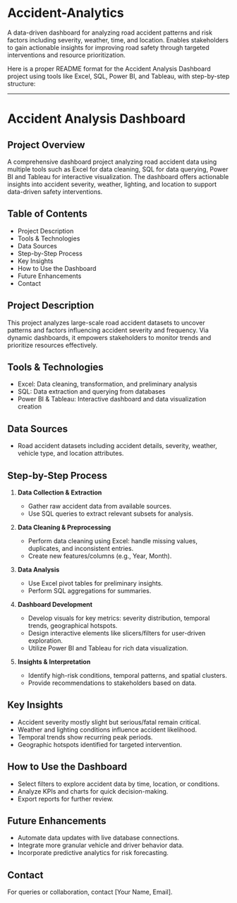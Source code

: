# Accident-Analytics
A data-driven dashboard for analyzing road accident patterns and risk factors including severity, weather, time, and location. Enables stakeholders to gain actionable insights for improving road safety through targeted interventions and resource prioritization.


Here is a proper README format for the Accident Analysis Dashboard project using tools like Excel, SQL, Power BI, and Tableau, with step-by-step structure:

***

# Accident Analysis Dashboard

## Project Overview
A comprehensive dashboard project analyzing road accident data using multiple tools such as Excel for data cleaning, SQL for data querying, Power BI and Tableau for interactive visualization. The dashboard offers actionable insights into accident severity, weather, lighting, and location to support data-driven safety interventions.

## Table of Contents
- Project Description
- Tools & Technologies
- Data Sources
- Step-by-Step Process
- Key Insights
- How to Use the Dashboard
- Future Enhancements
- Contact

## Project Description
This project analyzes large-scale road accident datasets to uncover patterns and factors influencing accident severity and frequency. Via dynamic dashboards, it empowers stakeholders to monitor trends and prioritize resources effectively.

## Tools & Technologies
- Excel: Data cleaning, transformation, and preliminary analysis
- SQL: Data extraction and querying from databases
- Power BI & Tableau: Interactive dashboard and data visualization creation

## Data Sources
- Road accident datasets including accident details, severity, weather, vehicle type, and location attributes.

## Step-by-Step Process

1. **Data Collection & Extraction**
   - Gather raw accident data from available sources.
   - Use SQL queries to extract relevant subsets for analysis.

2. **Data Cleaning & Preprocessing**
   - Perform data cleaning using Excel: handle missing values, duplicates, and inconsistent entries.
   - Create new features/columns (e.g., Year, Month).

3. **Data Analysis**
   - Use Excel pivot tables for preliminary insights.
   - Perform SQL aggregations for summaries.

4. **Dashboard Development**
   - Develop visuals for key metrics: severity distribution, temporal trends, geographical hotspots.
   - Design interactive elements like slicers/filters for user-driven exploration.
   - Utilize Power BI and Tableau for rich data visualization.

5. **Insights & Interpretation**
   - Identify high-risk conditions, temporal patterns, and spatial clusters.
   - Provide recommendations to stakeholders based on data.

## Key Insights
- Accident severity mostly slight but serious/fatal remain critical.
- Weather and lighting conditions influence accident likelihood.
- Temporal trends show recurring peak periods.
- Geographic hotspots identified for targeted intervention.

## How to Use the Dashboard
- Select filters to explore accident data by time, location, or conditions.
- Analyze KPIs and charts for quick decision-making.
- Export reports for further review.

## Future Enhancements
- Automate data updates with live database connections.
- Integrate more granular vehicle and driver behavior data.
- Incorporate predictive analytics for risk forecasting.

## Contact
For queries or collaboration, contact [Your Name, Email].
